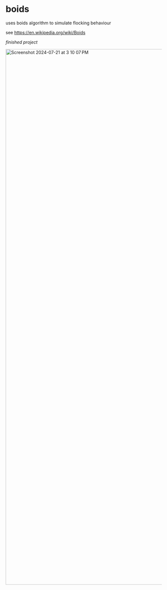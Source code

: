 # boids

uses boids algorithm to simulate flocking behaviour

see https://en.wikipedia.org/wiki/Boids

_finished project_

<img width="1727" alt="Screenshot 2024-07-21 at 3 10 07 PM" src="https://github.com/user-attachments/assets/55d0cf11-8658-438c-b7fa-4252d434344d">
